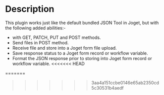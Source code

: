 # Description

This plugin works just like the default bundled JSON Tool in Joget, but with the following added abilities:-

- with GET, PATCH, PUT and POST methods.
- Send files in POST method.
- Receive file and store into a Joget form file upload.
- Save response status to a Joget form record or workflow variable.
- Format the JSON response prior to storing into Joget form record or workflow variable.
<<<<<<< HEAD




=======
>>>>>>> 3aa4a151ccbe0146e65ab2350cd5c30531b4aedf
